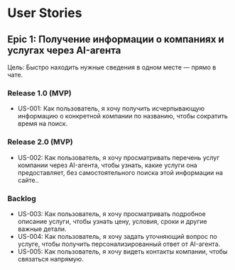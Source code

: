 # User Stories

## Epic 1: Получение информации о компаниях и услугах через AI-агента
Цель: Быстро находить нужные сведения в одном месте — прямо в чате.

### Release 1.0 (MVP)
- US-001: Как пользователь, я хочу получить исчерпывающую информацию о конкретной компании по названию, чтобы сократить время на поиск.

### Release 2.0 (MVP)
- US-002: Как пользователь, я хочу просматривать перечень услуг компании через AI-агента,
чтобы узнать, какие услуги она предоставляет, без самостоятельного поиска этой информации на сайте..

### Backlog
- US-003: Как пользователь, я хочу просматривать подробное описание услуги,
чтобы узнать цену, условия, сроки и другие важные детали.
- US-004: Как пользователь, я хочу задать уточняющий вопрос по услуге, чтобы получить персонализированный ответ от AI-агента.
- US-005: Как пользователь, я хочу видеть контакты компании, чтобы связаться напрямую.